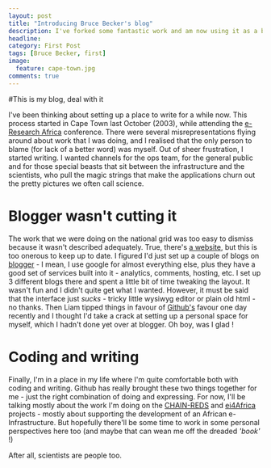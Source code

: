 ```yaml
---
layout: post
title: "Introducing Bruce Becker's blog"
description: I've forked some fantastic work and am now using it as a blog.
headline: 
category: First Post
tags: [Bruce Becker, first]
image: 
  feature: cape-town.jpg 
comments: true 
---
```

#This is my blog, deal with it

I've been thinking about setting up a place to write for a while now. This process started in Cape Town last October (2003), while attending the [e-Research Africa](http://www.eresearch.ac.za) conference. There were several misrepresentations flying around about work that I was doing, and I realised that the only person to blame (for lack of a better word) was myself. Out of sheer frustration, I started writing. I wanted channels for the ops team, for the general public and for those special beasts that sit between the infrastructure and the scientists, who pull the magic strings that make the applications churn out the pretty pictures we often call science.

# Blogger wasn't cutting it

The work that we were doing on the national grid was too easy to dismiss because it wasn't described adequately. True, there's [a website](http://www.sagrid.ac.za), but this is too onerous to keep up to date. I figured I'd just set up a couple of blogs on [blogger](http://www.blogger.com) - I mean, I use google for almost everything else, plus they have a good set of services built into it - analytics, comments, hosting, etc. I set up 3 different blogs there and spent a little bit of time tweaking the layout. It wasn't fun and I didn't quite get what I wanted. However, it must be said that the interface just *sucks* - tricky little wysiwyg editor or plain old html - no thanks. Then Liam tipped things in favour of [Github's](http://www.github.com) favour one day recently and I thought I'd take a crack at setting up a personal space for myself, which I hadn't done yet over at blogger. Oh boy, was I glad ! 

# Coding and writing

Finally, I'm in a place in my life where I'm quite comfortable both with coding and writing. Github has really brought these two things together for me - just the right combination of doing and expressing. For now, I'll be talking mostly about the work I'm doing on the [CHAIN-REDS](https://www.chain-project.eu) and [ei4Africa](https://www.ei4africa.eu) projects - mostly about supporting the development of an African e-Infrastructure. But hopefully there'll be some time to work in some personal perspectives here too (and maybe that can wean me off the dreaded *'book'* !)

After all, scientists are people too.




